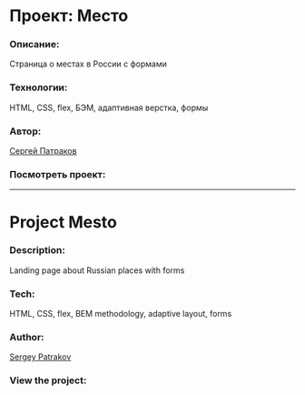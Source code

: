 # Проект: Место

### Описание:

Страница о местах в России с формами

### Технологии:

HTML, CSS, flex, БЭМ, адаптивная верстка, формы

### Автор:

[Сергей Патраков](https://github.com/sergeypatrakov)

### Посмотреть проект: 

___

# Project Mesto

### Description: 

Landing page about Russian places with forms

### Tech:

HTML, CSS, flex, BEM methodology, adaptive layout, forms

### Author:

[Sergey Patrakov](https://github.com/sergeypatrakov)

### View the project: 